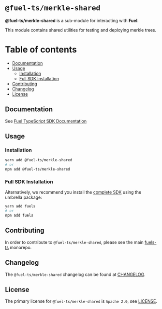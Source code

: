# `@fuel-ts/merkle-shared`

**@fuel-ts/merkle-shared** is a sub-module for interacting with **Fuel**.

This module contains shared utilities for testing and deploying merkle trees.

# Table of contents

- [Documentation](#documentation)
- [Usage](#usage)
  - [Installation](#installation)
  - [Full SDK Installation](#full-sdk-installation)
- [Contributing](#contributing)
- [Changelog](#changelog)
- [License](#license)


## Documentation

See [Fuel TypeScript SDK Documentation](https://fuellabs.github.io/fuels-ts/)

## Usage

### Installation

```sh
yarn add @fuel-ts/merkle-shared
# or
npm add @fuel-ts/merkle-shared
```

### Full SDK Installation

Alternatively, we recommend you install the [complete SDK](https://github.com/FuelLabs/fuels-ts) using the umbrella package:

```sh
yarn add fuels
# or
npm add fuels
```

## Contributing

In order to contribute to `@fuel-ts/merkle-shared`, please see the main [fuels-ts](https://github.com/FuelLabs/fuels-ts) monorepo.

## Changelog

The `@fuel-ts/merkle-shared` changelog can be found at [CHANGELOG](./CHANGELOG.md).

## License

The primary license for `@fuel-ts/merkle-shared` is `Apache 2.0`, see [LICENSE](./LICENSE).